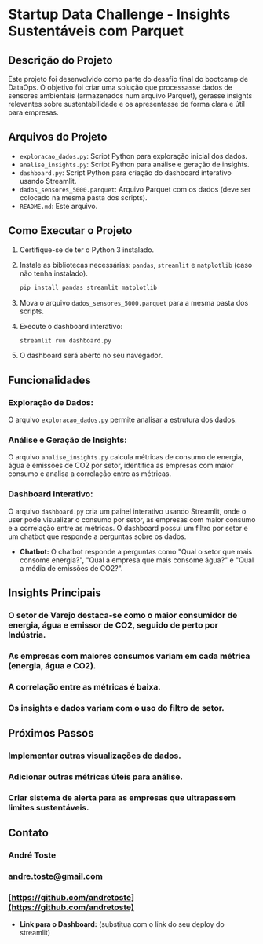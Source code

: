 # Startup Data Challenge - Insights Sustentáveis com Parquet

## Descrição do Projeto

Este projeto foi desenvolvido como parte do desafio final do bootcamp de DataOps. O objetivo foi criar uma solução que processasse dados de sensores ambientais (armazenados num arquivo Parquet), gerasse insights relevantes sobre sustentabilidade e os apresentasse de forma clara e útil para empresas.

## Arquivos do Projeto

*   `exploracao_dados.py`: Script Python para exploração inicial dos dados.
*   `analise_insights.py`: Script Python para análise e geração de insights.
*   `dashboard.py`: Script Python para criação do dashboard interativo usando Streamlit.
*   `dados_sensores_5000.parquet`: Arquivo Parquet com os dados (deve ser colocado na mesma pasta dos scripts).
*   `README.md`: Este arquivo.

## Como Executar o Projeto

1.  Certifique-se de ter o Python 3 instalado.

2.  Instale as bibliotecas necessárias: `pandas`, `streamlit` e `matplotlib` (caso não tenha instalado).
    ```bash
    pip install pandas streamlit matplotlib
    ```

3.  Mova o arquivo `dados_sensores_5000.parquet` para a mesma pasta dos scripts.

4.  Execute o dashboard interativo:
    ```bash
    streamlit run dashboard.py
    ```

5.  O dashboard será aberto no seu navegador.

## Funcionalidades

### Exploração de Dados: 
O arquivo `exploracao_dados.py` permite analisar a estrutura dos dados.

### Análise e Geração de Insights: 
O arquivo `analise_insights.py` calcula métricas de consumo de energia, água e emissões de CO2 por setor, identifica as empresas com maior consumo e analisa a correlação entre as métricas.

### Dashboard Interativo: 
O arquivo `dashboard.py` cria um painel interativo usando Streamlit, onde o user pode visualizar o consumo por setor, as empresas com maior consumo e a correlação entre as métricas. O dashboard possui um filtro por setor e um chatbot que responde a perguntas sobre os dados.

*   **Chatbot:** O chatbot responde a perguntas como "Qual o setor que mais consome energia?", "Qual a empresa que mais consome água?" e "Qual a média de emissões de CO2?".

## Insights Principais

### O setor de Varejo destaca-se como o maior consumidor de energia, água e emissor de CO2, seguido de perto por Indústria.

### As empresas com maiores consumos variam em cada métrica (energia, água e CO2).

### A correlação entre as métricas é baixa.

### Os insights e dados variam com o uso do filtro de setor.

## Próximos Passos

### Implementar outras visualizações de dados.

### Adicionar outras métricas úteis para análise.

### Criar sistema de alerta para as empresas que ultrapassem limites sustentáveis.

## Contato

### André Toste

### <andre.toste@gmail.com>

### [https://github.com/andretoste](https://github.com/andretoste)

*   **Link para o Dashboard:** (substitua com o link do seu deploy do streamlit)
